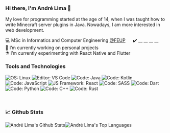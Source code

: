 ### Hi there, I'm André Lima 👋

My love for programming started at the age of 14, when I was taught how to write Minecraft server plugins in Java. Nowadays, I am more interested in web development.

💻 MSc in Informatics and Computer Engineering [@FEUP](https://fe.up.pt) &nbsp;&nbsp;&nbsp;&nbsp; ✔️ \_\_ \_\_ \_\_ \_\_  <br>
🔭 I’m currently working on personal projects <br>
⚗️ I’m currently experimenting with React Native and Flutter <br>

### Tools and Technologies
![OS: Linux](https://img.shields.io/badge/OS-Linux-965dbb?style=flat&logo=Linux&logoColor=white)
![Editor: VS Code](https://img.shields.io/badge/Editor-VS%20Code-965dbb?style=flat&logo=Visual%20Studio%20Code&logoColor=white)
![Code: Java](https://img.shields.io/badge/Code-Java-965dbb?style=flat&logo=Java&logoColor=white)
![Code: Kotlin](https://img.shields.io/badge/Code-Kotlin-965dbb?style=flat&logo=Kotlin&logoColor=white)
![Code: JavaScript](https://img.shields.io/badge/Code-JavaScript-965dbb?style=flat&logo=JavaScript&logoColor=white)
![JS Framework: React](https://img.shields.io/badge/JS%20Framework-React-965dbb?style=flat&logo=React&logoColor=white)
![Code: SASS](https://img.shields.io/badge/Code-SASS-965dbb?style=flat&logo=SASS&logoColor=white)
![Code: Dart](https://img.shields.io/badge/Code-Dart-965dbb?style=flat&logo=Dart&logoColor=white)
![Code: Python](https://img.shields.io/badge/Code-Python-965dbb?style=flat&logo=Python&logoColor=white)
![Code: C++](https://img.shields.io/badge/Code-C%2B%2B-965dbb?style=flat&logo=C%2B%2B&logoColor=white)
![Code: Rust](https://img.shields.io/badge/Code-Rust-965dbb?style=flat&logo=Rust&logoColor=white)

 <br>

### 📈️ Github Stats

<div style="display: flex; flex-direction: row;">
  
  <img alt="André Lima's Github Stats" align="center" src="https://github-readme-stats.vercel.app/api?username=limwa&show_icons=true&line_height=27&theme=material-palenight" />
  
  <img alt="André Lima's Top Languages" align="center" src="https://github-readme-stats.vercel.app/api/top-langs/?username=limwa&langs_count=3&theme=material-palenight" />
  
</div>

